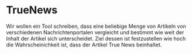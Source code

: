 # TrueNews

Wir wollen ein Tool schreiben, dass eine beliebige Menge von Artikeln von verschiedenen Nachrichtenportalen vergleicht und bestimmt wie weit der Inhalt der Artikel sich unterscheidet. 
Ziel dessen ist festzustellen wie hoch die Wahrscheinichkeit ist, dass der Artikel True News beinhaltet.


